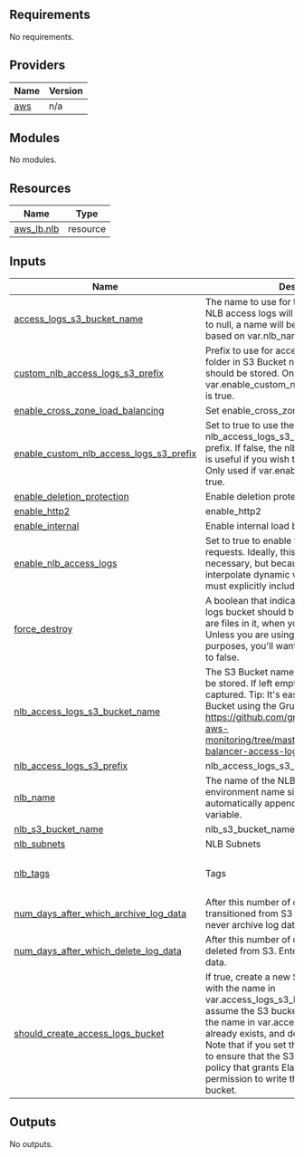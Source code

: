 ## Requirements

No requirements.

## Providers

| Name | Version |
|------|---------|
| <a name="provider_aws"></a> [aws](#provider\_aws) | n/a |

## Modules

No modules.

## Resources

| Name | Type |
|------|------|
| [aws_lb.nlb](https://registry.terraform.io/providers/hashicorp/aws/latest/docs/resources/lb) | resource |

## Inputs

| Name | Description | Type | Default | Required |
|------|-------------|------|---------|:--------:|
| <a name="input_access_logs_s3_bucket_name"></a> [access\_logs\_s3\_bucket\_name](#input\_access\_logs\_s3\_bucket\_name) | The name to use for the S3 bucket where the NLB access logs will be stored. If you set this to null, a name will be generated automatically based on var.nlb\_name. | `string` | `null` | no |
| <a name="input_custom_nlb_access_logs_s3_prefix"></a> [custom\_nlb\_access\_logs\_s3\_prefix](#input\_custom\_nlb\_access\_logs\_s3\_prefix) | Prefix to use for access logs to create a sub-folder in S3 Bucket name where NLB logs should be stored. Only used if var.enable\_custom\_nlb\_access\_logs\_s3\_prefix is true. | `string` | `null` | no |
| <a name="input_enable_cross_zone_load_balancing"></a> [enable\_cross\_zone\_load\_balancing](#input\_enable\_cross\_zone\_load\_balancing) | Set enable\_cross\_zone\_load\_balancing | `bool` | `false` | no |
| <a name="input_enable_custom_nlb_access_logs_s3_prefix"></a> [enable\_custom\_nlb\_access\_logs\_s3\_prefix](#input\_enable\_custom\_nlb\_access\_logs\_s3\_prefix) | Set to true to use the value of nlb\_access\_logs\_s3\_prefix for access logs prefix. If false, the nlb\_name will be used. This is useful if you wish to disable the S3 prefix. Only used if var.enable\_nlb\_access\_logs is true. | `bool` | `false` | no |
| <a name="input_enable_deletion_protection"></a> [enable\_deletion\_protection](#input\_enable\_deletion\_protection) | Enable deletion protection | `bool` | `false` | no |
| <a name="input_enable_http2"></a> [enable\_http2](#input\_enable\_http2) | enable\_http2 | `bool` | `false` | no |
| <a name="input_enable_internal"></a> [enable\_internal](#input\_enable\_internal) | Enable internal load balancer | `bool` | `true` | no |
| <a name="input_enable_nlb_access_logs"></a> [enable\_nlb\_access\_logs](#input\_enable\_nlb\_access\_logs) | Set to true to enable the NLB to log all requests. Ideally, this variable wouldn't be necessary, but because Terraform can't interpolate dynamic variables in counts, we must explicitly include this. Enter true or false. | `list(any)` | `[]` | no |
| <a name="input_force_destroy"></a> [force\_destroy](#input\_force\_destroy) | A boolean that indicates whether the access logs bucket should be destroyed, even if there are files in it, when you run Terraform destroy. Unless you are using this bucket only for test purposes, you'll want to leave this variable set to false. | `bool` | `false` | no |
| <a name="input_nlb_access_logs_s3_bucket_name"></a> [nlb\_access\_logs\_s3\_bucket\_name](#input\_nlb\_access\_logs\_s3\_bucket\_name) | The S3 Bucket name where NLB logs should be stored. If left empty, no NLB logs will be captured. Tip: It's easiest to create the S3 Bucket using the Gruntwork Module https://github.com/gruntwork-io/terraform-aws-monitoring/tree/master/modules/logs/load-balancer-access-logs. | `string` | `null` | no |
| <a name="input_nlb_access_logs_s3_prefix"></a> [nlb\_access\_logs\_s3\_prefix](#input\_nlb\_access\_logs\_s3\_prefix) | nlb\_access\_logs\_s3\_prefix | `string` | `null` | no |
| <a name="input_nlb_name"></a> [nlb\_name](#input\_nlb\_name) | The name of the NLB. Do not include the environment name since this module will automatically append it to the value of this variable. | `string` | n/a | yes |
| <a name="input_nlb_s3_bucket_name"></a> [nlb\_s3\_bucket\_name](#input\_nlb\_s3\_bucket\_name) | nlb\_s3\_bucket\_name | `string` | `null` | no |
| <a name="input_nlb_subnets"></a> [nlb\_subnets](#input\_nlb\_subnets) | NLB Subnets | `list(string)` | n/a | yes |
| <a name="input_nlb_tags"></a> [nlb\_tags](#input\_nlb\_tags) | Tags | `map(any)` | <pre>{<br>  "appname": "nlb"<br>}</pre> | no |
| <a name="input_num_days_after_which_archive_log_data"></a> [num\_days\_after\_which\_archive\_log\_data](#input\_num\_days\_after\_which\_archive\_log\_data) | After this number of days, log files should be transitioned from S3 to Glacier. Enter 0 to never archive log data. | `number` | n/a | yes |
| <a name="input_num_days_after_which_delete_log_data"></a> [num\_days\_after\_which\_delete\_log\_data](#input\_num\_days\_after\_which\_delete\_log\_data) | After this number of days, log files should be deleted from S3. Enter 0 to never delete log data. | `number` | n/a | yes |
| <a name="input_should_create_access_logs_bucket"></a> [should\_create\_access\_logs\_bucket](#input\_should\_create\_access\_logs\_bucket) | If true, create a new S3 bucket for access logs with the name in var.access\_logs\_s3\_bucket\_name. If false, assume the S3 bucket for access logs with the name in  var.access\_logs\_s3\_bucket\_name already exists, and don't create a new one. Note that if you set this to false, it's up to you to ensure that the S3 bucket has a bucket policy that grants Elastic Load Balancing permission to write the access logs to your bucket. | `bool` | `true` | no |

## Outputs

No outputs.
